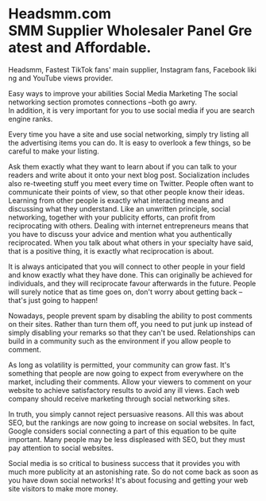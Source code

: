 # Headsmm.com SMM Supplier Wholesaler Panel Greatest and Affordable. 

Headsmm, Fastest TikTok fans' main supplier, Instagram fans, Facebook liking and YouTube views provider.

Easy ways to improve your abilities Social Media Marketing
The social networking section promotes connections –both go awry.
In addition, it is very important for you to use social media if you are search engine ranks.

Every time you have a site and use social networking, simply try listing all the advertising items you can do. It is easy to overlook a few things, so be careful to make your listing.

Ask them exactly what they want to learn about if you can talk to your readers and write about it onto your next blog post. Socialization includes also re-tweeting stuff you meet every time on Twitter. People often want to communicate their points of view, so that other people know their ideas. Learning from other people is exactly what interacting means and discussing what they understand.
Like an unwritten principle, social networking, together with your publicity efforts, can profit from reciprocating with others. Dealing with internet entrepreneurs means that you have to discuss your advice and mention what you authentically reciprocated. When you talk about what others in your specialty have said, that is a positive thing, it is exactly what reciprocation is about.

It is always anticipated that you will connect to other people in your field and know exactly what they have done. This can originally be achieved for individuals, and they will reciprocate favour afterwards in the future. People will surely notice that as time goes on, don't worry about getting back – that's just going to happen!

Nowadays, people prevent spam by disabling the ability to post comments on their sites. Rather than turn them off, you need to put junk up instead of simply disabling your remarks so that they can't be used. Relationships can build in a community such as the environment if you allow people to comment.

As long as volatility is permitted, your community can grow fast. It's something that people are now going to expect from everywhere on the market, including their comments. Allow your viewers to comment on your website to achieve satisfactory results to avoid any ill views. Each web company should receive marketing through social networking sites.

In truth, you simply cannot reject persuasive reasons. All this was about SEO, but the rankings are now going to increase on social websites. In fact, Google considers social connecting a part of this equation to be quite important. Many people may be less displeased with SEO, but they must pay attention to social websites.

Social media is so critical to business success that it provides you with much more publicity at an astonishing rate. So do not come back as soon as you have down social networks! It's about focusing and getting your web site visitors to make more money.
